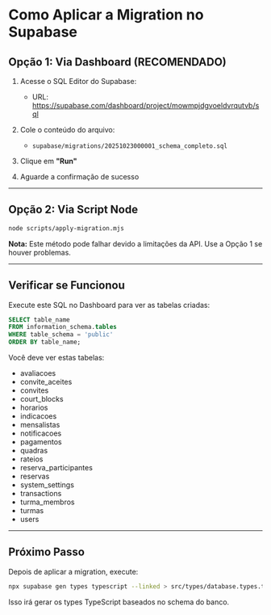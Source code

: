 # Como Aplicar a Migration no Supabase

## Opção 1: Via Dashboard (RECOMENDADO)

1. Acesse o SQL Editor do Supabase:
   - URL: https://supabase.com/dashboard/project/mowmpjdgvoeldvrqutvb/sql

2. Cole o conteúdo do arquivo:
   - `supabase/migrations/20251023000001_schema_completo.sql`

3. Clique em **"Run"**

4. Aguarde a confirmação de sucesso

---

## Opção 2: Via Script Node

```bash
node scripts/apply-migration.mjs
```

**Nota:** Este método pode falhar devido a limitações da API. Use a Opção 1 se houver problemas.

---

## Verificar se Funcionou

Execute este SQL no Dashboard para ver as tabelas criadas:

```sql
SELECT table_name
FROM information_schema.tables
WHERE table_schema = 'public'
ORDER BY table_name;
```

Você deve ver estas tabelas:
- avaliacoes
- convite_aceites
- convites
- court_blocks
- horarios
- indicacoes
- mensalistas
- notificacoes
- pagamentos
- quadras
- rateios
- reserva_participantes
- reservas
- system_settings
- transactions
- turma_membros
- turmas
- users

---

## Próximo Passo

Depois de aplicar a migration, execute:

```bash
npx supabase gen types typescript --linked > src/types/database.types.ts
```

Isso irá gerar os types TypeScript baseados no schema do banco.
